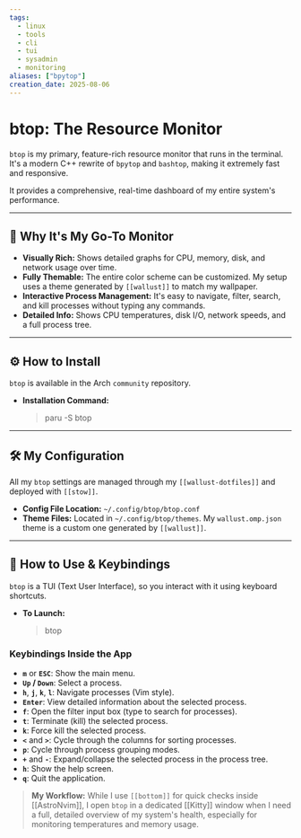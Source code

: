 ```yaml
---
tags:
  - linux
  - tools
  - cli
  - tui
  - sysadmin
  - monitoring
aliases: ["bpytop"]
creation_date: 2025-08-06
---
```


# btop: The Resource Monitor

`btop` is my primary, feature-rich resource monitor that runs in the terminal. It's a modern C++ rewrite of `bpytop` and `bashtop`, making it extremely fast and responsive.

It provides a comprehensive, real-time dashboard of my entire system's performance.

---
## 🤔 Why It's My Go-To Monitor
- **Visually Rich:** Shows detailed graphs for CPU, memory, disk, and network usage over time.
- **Fully Themable:** The entire color scheme can be customized. My setup uses a theme generated by `[[wallust]]` to match my wallpaper.
- **Interactive Process Management:** It's easy to navigate, filter, search, and kill processes without typing any commands.
- **Detailed Info:** Shows CPU temperatures, disk I/O, network speeds, and a full process tree.

---
## ⚙️ How to Install
`btop` is available in the Arch `community` repository.

- **Installation Command:**
  > paru -S btop

---
## 🛠️ My Configuration
All my `btop` settings are managed through my `[[wallust-dotfiles]]` and deployed with `[[stow]]`.

- **Config File Location:** `~/.config/btop/btop.conf`
- **Theme Files:** Located in `~/.config/btop/themes`. My `wallust.omp.json` theme is a custom one generated by `[[wallust]]`.

---
## 🚀 How to Use & Keybindings
`btop` is a TUI (Text User Interface), so you interact with it using keyboard shortcuts.

- **To Launch:**
  > btop

### Keybindings Inside the App
-   **`m`** or **`ESC`**: Show the main menu.
-   **`Up` / `Down`**: Select a process.
-   **`h`**, **`j`**, **`k`**, **`l`**: Navigate processes (Vim style).
-   **`Enter`**: View detailed information about the selected process.
-   **`f`**: Open the filter input box (type to search for processes).
-   **`t`**: Terminate (kill) the selected process.
-   **`k`**: Force kill the selected process.
-   **`<`** and **`>`**: Cycle through the columns for sorting processes.
-   **`p`**: Cycle through process grouping modes.
-   **`+`** and **`-`**: Expand/collapse the selected process in the process tree.
-   **`h`**: Show the help screen.
-   **`q`**: Quit the application.

> **My Workflow:** While I use `[[bottom]]` for quick checks inside [[AstroNvim]], I open `btop` in a dedicated [[Kitty]] window when I need a full, detailed overview of my system's health, especially for monitoring temperatures and memory usage.